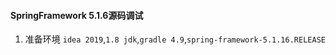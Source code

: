 #### SpringFramework 5.1.6源码调试

1. 准备环境 `idea 2019`,`1.8 jdk`,`gradle 4.9`,`spring-framework-5.1.16.RELEASE`
